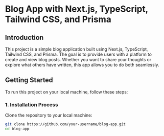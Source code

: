 # Blog App with Next.js, TypeScript, Tailwind CSS, and Prisma

## Introduction
This project is a simple blog application built using Next.js, TypeScript, Tailwind CSS, and Prisma. The goal is to provide users with a platform to create and view blog posts. Whether you want to share your thoughts or explore what others have written, this app allows you to do both seamlessly.

## Getting Started
To run this project on your local machine, follow these steps:

### 1. Installation Process
Clone the repository to your local machine:

```bash
git clone https://github.com/your-username/blog-app.git
cd blog-app
